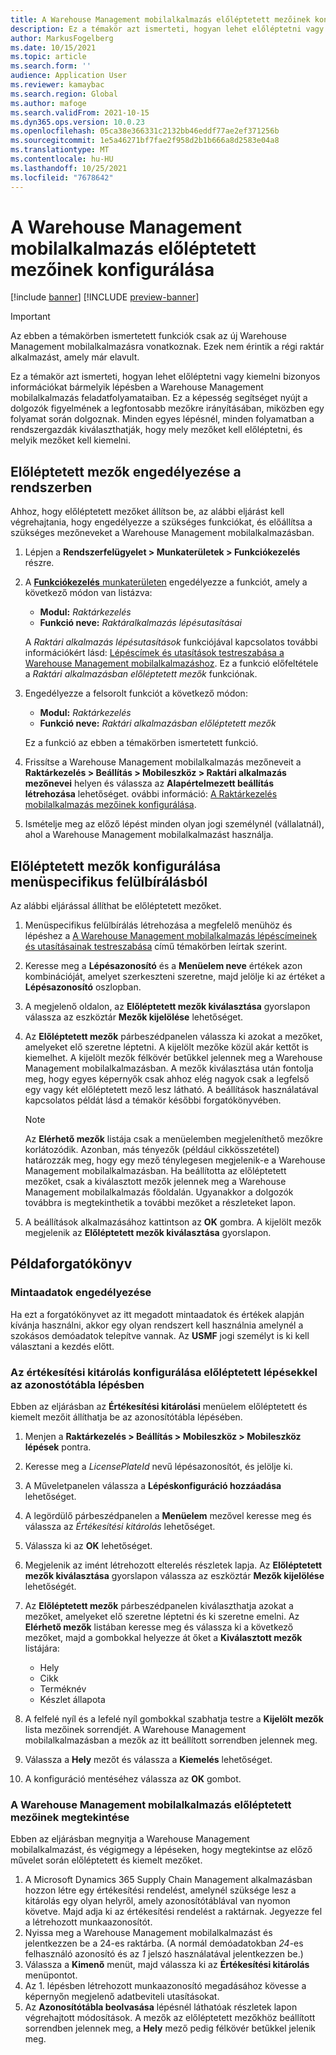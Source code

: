 ```yaml
---
title: A Warehouse Management mobilalkalmazás előléptetett mezőinek konfigurálása
description: Ez a témakör azt ismerteti, hogyan lehet előléptetni vagy kiemelni bizonyos információkat bármelyik lépésben a Warehouse Management mobilalkalmazás feladatfolyamataiban.
author: MarkusFogelberg
ms.date: 10/15/2021
ms.topic: article
ms.search.form: ''
audience: Application User
ms.reviewer: kamaybac
ms.search.region: Global
ms.author: mafoge
ms.search.validFrom: 2021-10-15
ms.dyn365.ops.version: 10.0.23
ms.openlocfilehash: 05ca38e366331c2132bb46eddf77ae2ef371256b
ms.sourcegitcommit: 1e5a46271bf7fae2f958d2b1b666a8d2583e04a8
ms.translationtype: MT
ms.contentlocale: hu-HU
ms.lasthandoff: 10/25/2021
ms.locfileid: "7678642"
---
```

# <a name="configure-promoted-fields-for-steps-in-the-warehouse-management-mobile-app"></a>A Warehouse Management mobilalkalmazás előléptetett mezőinek konfigurálása

[!include [banner](../includes/banner.md)]
[!INCLUDE [preview-banner](../includes/preview-banner.md)] <!--KFM: GA with 10.0.23 -->

> [!IMPORTANT]
> Az ebben a témakörben ismertetett funkciók csak az új Warehouse Management mobilalkalmazásra vonatkoznak. Ezek nem érintik a régi raktár alkalmazást, amely már elavult.

Ez a témakör azt ismerteti, hogyan lehet előléptetni vagy kiemelni bizonyos információkat bármelyik lépésben a Warehouse Management mobilalkalmazás feladatfolyamataiban. Ez a képesség segítséget nyújt a dolgozók figyelmének a legfontosabb mezőkre irányításában, miközben egy folyamat során dolgoznak. Minden egyes lépésnél, minden folyamatban a rendszergazdák kiválaszthatják, hogy mely mezőket kell előléptetni, és melyik mezőket kell kiemelni.

## <a name="enable-promoted-fields-in-your-system"></a>Előléptetett mezők engedélyezése a rendszerben

Ahhoz, hogy előléptetett mezőket állítson be, az alábbi eljárást kell végrehajtania, hogy engedélyezze a szükséges funkciókat, és előállítsa a szükséges mezőneveket a Warehouse Management mobilalkalmazásban.

1. Lépjen a **Rendszerfelügyelet \> Munkaterületek \> Funkciókezelés** részre.
1. A [**Funkciókezelés** munkaterületen](../../fin-ops-core/fin-ops/get-started/feature-management/feature-management-overview.md) engedélyezze a funkciót, amely a következő módon van listázva:

    - **Modul:** *Raktárkezelés*
    - **Funkció neve:** *Raktáralkalmazás lépésutasításai*

    A *Raktári alkalmazás lépésutasítások* funkciójával kapcsolatos további információkért lásd: [Lépéscímek és utasítások testreszabása a Warehouse Management mobilalkalmazáshoz](mobile-app-titles-instructions.md). Ez a funkció előfeltétele a *Raktári alkalmazásban előléptetett mezők* funkciónak.

1. Engedélyezze a felsorolt funkciót a következő módon:

    - **Modul:** *Raktárkezelés*
    - **Funkció neve:** *Raktári alkalmazásban előléptetett mezők*

    Ez a funkció az ebben a témakörben ismertetett funkció.

1. Frissítse a Warehouse Management mobilalkalmazás mezőneveit a **Raktárkezelés \> Beállítás \> Mobileszköz \> Raktári alkalmazás mezőnevei** helyen és válassza az **Alapértelmezett beállítás létrehozása** lehetőséget. ovábbi információ: [A Raktárkezelés mobilalkalmazás mezőinek konfigurálása](configure-app-field-names-priorities-warehouse.md).
1. Ismételje meg az előző lépést minden olyan jogi személynél (vállalatnál), ahol a Warehouse Management mobilalkalmazást használja.

## <a name="configure-promoted-fields-from-a-menu-specific-override"></a>Előléptetett mezők konfigurálása menüspecifikus felülbírálásból

Az alábbi eljárással állíthat be előléptetett mezőket.

1. Menüspecifikus felülbírálás létrehozása a megfelelő menühöz és lépéshez a [A Warehouse Management mobilalkalmazás lépéscímeinek és utasításainak testreszabása](mobile-app-titles-instructions.md) című témakörben leírtak szerint.
1. Keresse meg a **Lépésazonosító** és a **Menüelem neve** értékek azon kombinációját, amelyet szerkeszteni szeretne, majd jelölje ki az értéket a **Lépésazonosító** oszlopban.
1. A megjelenő oldalon, az **Előléptetett mezők kiválasztása** gyorslapon válassza az eszköztár **Mezők kijelölése** lehetőséget.
1. Az **Előléptetett mezők** párbeszédpanelen válassza ki azokat a mezőket, amelyeket elő szeretne léptetni. A kijelölt mezőke közül akár kettőt is kiemelhet. A kijelölt mezők félkövér betűkkel jelennek meg a Warehouse Management mobilalkalmazásban. A mezők kiválasztása után fontolja meg, hogy egyes képernyők csak ahhoz elég nagyok csak a legfelső egy vagy két előléptetett mező lesz látható. A beállítások használatával kapcsolatos példát lásd a témakör későbbi forgatókönyvében.

    > [!NOTE]
    > Az **Elérhető mezők** listája csak a menüelemben megjeleníthető mezőkre korlátozódik. Azonban, más tényezők (például cikkösszetétel) határozzák meg, hogy egy mező ténylegesen megjelenik-e a Warehouse Management mobilalkalmazásban. Ha beállította az előléptetett mezőket, csak a kiválasztott mezők jelennek meg a Warehouse Management mobilalkalmazás főoldalán. Ugyanakkor a dolgozók továbbra is megtekinthetik a további mezőket a részleteket lapon.

1. A beállítások alkalmazásához kattintson az **OK** gombra. A kijelölt mezők megjelenik az **Előléptetett mezők kiválasztása** gyorslapon.

## <a name="example-scenario"></a>Példaforgatókönyv

### <a name="enable-sample-data"></a>Mintaadatok engedélyezése

Ha ezt a forgatókönyvet az itt megadott mintaadatok és értékek alapján kívánja használni, akkor egy olyan rendszert kell használnia amelynél a szokásos demóadatok telepítve vannak. Az **USMF** jogi személyt is ki kell választani a kezdés előtt.

### <a name="configure-sales-picking-with-promoted-steps-on-the-license-plate-step"></a>Az értékesítési kitárolás konfigurálása előléptetett lépésekkel az azonostótábla lépésben

Ebben az eljárásban az **Értékesítési kitárolási** menüelem előléptetett és kiemelt mezőit állíthatja be az azonosítótábla lépésében.

1. Menjen a **Raktárkezelés \> Beállítás \> Mobileszköz \> Mobileszköz lépések** pontra.
1. Keresse meg a *LicensePlateId* nevű lépésazonosítót, és jelölje ki.
1. A Műveletpanelen válassza a **Lépéskonfiguráció hozzáadása** lehetőséget.
1. A legördülő párbeszédpanelen a **Menüelem** mezővel keresse meg és válassza az *Értékesítési kitárolás* lehetőséget.
1. Válassza ki az **OK** lehetőséget.
1. Megjelenik az imént létrehozott elterelés részletek lapja. Az **Előléptetett mezők kiválasztása** gyorslapon válassza az eszköztár **Mezők kijelölése** lehetőségét.
1. Az **Előléptetett mezők** párbeszédpanelen kiválaszthatja azokat a mezőket, amelyeket elő szeretne léptetni és ki szeretne emelni. Az **Elérhető mezők** listában keresse meg és válassza ki a következő mezőket, majd a gombokkal helyezze át őket a **Kiválasztott mezők** listájára:

    - Hely
    - Cikk
    - Terméknév
    - Készlet állapota

1. A felfelé nyíl és a lefelé nyíl gombokkal szabhatja testre a **Kijelölt mezők** lista mezőinek sorrendjét. A Warehouse Management mobilalkalmazásban a mezők az itt beállított sorrendben jelennek meg.
1. Válassza a **Hely** mezőt és válassza a **Kiemelés** lehetőséget.
1. A konfiguráció mentéséhez válassza az **OK** gombot.

### <a name="view-the-promoted-fields-in-the-warehouse-management-mobile-app"></a>A Warehouse Management mobilalkalmazás előléptetett mezőinek megtekintése

Ebben az eljárásban megnyitja a Warehouse Management mobilalkalmazást, és végigmegy a lépéseken, hogy megtekintse az előző művelet során előléptetett és kiemelt mezőket.

1. A Microsoft Dynamics 365 Supply Chain Management alkalmazásban hozzon létre egy értékesítési rendelést, amelynél szüksége lesz a kitárolás egy olyan helyről, amely azonosítótáblával van nyomon követve. Majd adja ki az értékesítési rendelést a raktárnak. Jegyezze fel a létrehozott munkaazonosítót.
1. Nyissa meg a Warehouse Management mobilalkalmazást és jelentkezzen be a 24-es raktárba. (A normál demóadatokban *24*-es felhasználó azonosító és az *1* jelszó használatával jelentkezzen be.)
1. Válassza a **Kimenő** menüt, majd válassza ki az **Értékesítési kitárolás** menüpontot.
1. Az 1. lépésben létrehozott munkaazonosító megadásához kövesse a képernyőn megjelenő adatbeviteli utasításokat.
1. Az **Azonosítótábla beolvasása** lépésnél láthatóak részletek lapon végrehajtott módosítások. A mezők az előléptetett mezőkhöz beállított sorrendben jelennek meg, a **Hely** mező pedig félkövér betűkkel jelenik meg.
